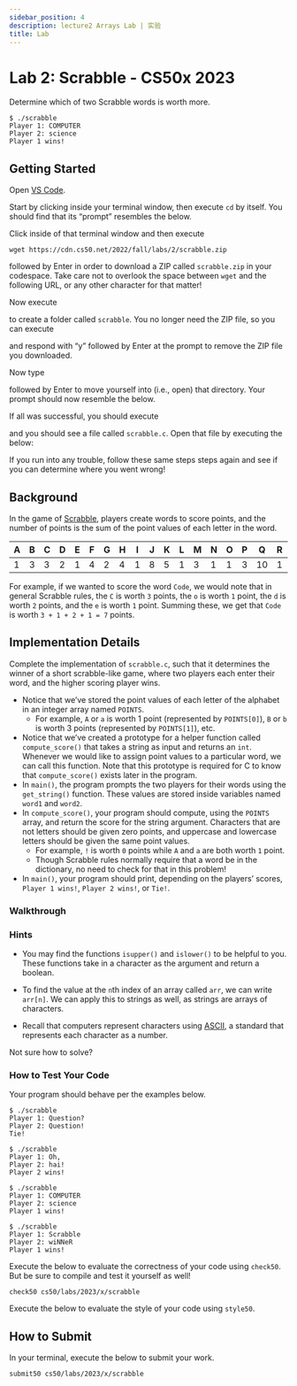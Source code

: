 ```yaml
---
sidebar_position: 4
description: lecture2 Arrays Lab | 实验
title: Lab
---
```


# Lab 2: Scrabble - CS50x 2023

Determine which of two Scrabble words is worth more.

```
$ ./scrabble
Player 1: COMPUTER
Player 2: science
Player 1 wins!

```

## Getting Started

Open [VS Code](https://cs50.dev/).

Start by clicking inside your terminal window, then execute `cd` by itself. You should find that its “prompt” resembles the below.

Click inside of that terminal window and then execute

```
wget https://cdn.cs50.net/2022/fall/labs/2/scrabble.zip

```

followed by Enter in order to download a ZIP called `scrabble.zip` in your codespace. Take care not to overlook the space between `wget` and the following URL, or any other character for that matter!

Now execute

to create a folder called `scrabble`. You no longer need the ZIP file, so you can execute

and respond with “y” followed by Enter at the prompt to remove the ZIP file you downloaded.

Now type

followed by Enter to move yourself into (i.e., open) that directory. Your prompt should now resemble the below.

If all was successful, you should execute

and you should see a file called `scrabble.c`. Open that file by executing the below:

If you run into any trouble, follow these same steps steps again and see if you can determine where you went wrong!

## Background

In the game of [Scrabble](https://scrabble.hasbro.com/en-us/rules), players create words to score points, and the number of points is the sum of the point values of each letter in the word.

| A | B | C | D | E | F | G | H | I | J | K | L | M | N | O | P | Q | R | S | T | U | V | W | X | Y | Z |
| --- | --- | --- | --- | --- | --- | --- | --- | --- | --- | --- | --- | --- | --- | --- | --- | --- | --- | --- | --- | --- | --- | --- | --- | --- | --- |
| 1 | 3 | 3 | 2 | 1 | 4 | 2 | 4 | 1 | 8 | 5 | 1 | 3 | 1 | 1 | 3 | 10 | 1 | 1 | 1 | 1 | 4 | 4 | 8 | 4 | 10 |

For example, if we wanted to score the word `Code`, we would note that in general Scrabble rules, the `C` is worth `3` points, the `o` is worth `1` point, the `d` is worth `2` points, and the `e` is worth `1` point. Summing these, we get that `Code` is worth `3 + 1 + 2 + 1 = 7` points.

## Implementation Details

Complete the implementation of `scrabble.c`, such that it determines the winner of a short scrabble-like game, where two players each enter their word, and the higher scoring player wins.

-   Notice that we’ve stored the point values of each letter of the alphabet in an integer array named `POINTS`.
    -   For example, `A` or `a` is worth 1 point (represented by `POINTS[0]`), `B` or `b` is worth 3 points (represented by `POINTS[1]`), etc.
-   Notice that we’ve created a prototype for a helper function called `compute_score()` that takes a string as input and returns an `int`. Whenever we would like to assign point values to a particular word, we can call this function. Note that this prototype is required for C to know that `compute_score()` exists later in the program.
-   In `main()`, the program prompts the two players for their words using the `get_string()` function. These values are stored inside variables named `word1` and `word2`.
-   In `compute_score()`, your program should compute, using the `POINTS` array, and return the score for the string argument. Characters that are not letters should be given zero points, and uppercase and lowercase letters should be given the same point values.
    -   For example, `!` is worth `0` points while `A` and `a` are both worth `1` point.
    -   Though Scrabble rules normally require that a word be in the dictionary, no need to check for that in this problem!
-   In `main()`, your program should print, depending on the players’ scores, `Player 1 wins!`, `Player 2 wins!`, or `Tie!`.

### Walkthrough

### Hints

-   You may find the functions `isupper()` and `islower()` to be helpful to you. These functions take in a character as the argument and return a boolean.

-   To find the value at the `n`th index of an array called `arr`, we can write `arr[n]`. We can apply this to strings as well, as strings are arrays of characters.

-   Recall that computers represent characters using [ASCII](https://asciitable.com/), a standard that represents each character as a number.


Not sure how to solve?

### How to Test Your Code

Your program should behave per the examples below.

```
$ ./scrabble
Player 1: Question?
Player 2: Question!
Tie!

```

```
$ ./scrabble
Player 1: Oh,
Player 2: hai!
Player 2 wins!

```

```
$ ./scrabble
Player 1: COMPUTER
Player 2: science
Player 1 wins!

```

```
$ ./scrabble
Player 1: Scrabble
Player 2: wiNNeR
Player 1 wins!

```

Execute the below to evaluate the correctness of your code using `check50`. But be sure to compile and test it yourself as well!

```
check50 cs50/labs/2023/x/scrabble

```

Execute the below to evaluate the style of your code using `style50`.

## How to Submit

In your terminal, execute the below to submit your work.

```
submit50 cs50/labs/2023/x/scrabble

```
